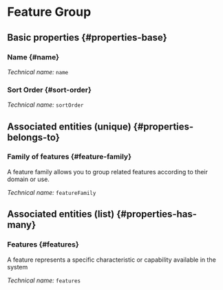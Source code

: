 #  Feature Group
<!--- THIS FILE IS GENERATED PLEASE DO NOT EDIT IT DIRECTLY --->



<OH code="featureGroup"/>






## Basic properties {#properties-base}
    
### Name {#name}



*Technical name:* ```name```
<PH code="featureGroup:name"/>

### Sort Order {#sort-order}



*Technical name:* ```sortOrder```
<PH code="featureGroup:sortOrder"/>

    

## Associated entities (unique) {#properties-belongs-to}

### Family of features {#feature-family}

A feature family allows you to group related features according to their domain or use.

*Technical name:* ```featureFamily```
<PH code="featureGroup:featureFamily"/>


## Associated entities (list) {#properties-has-many}

### Features {#features}

A feature represents a specific characteristic or capability available in the system

*Technical name:* ```features```
<PH code="featureGroup:features"/>




